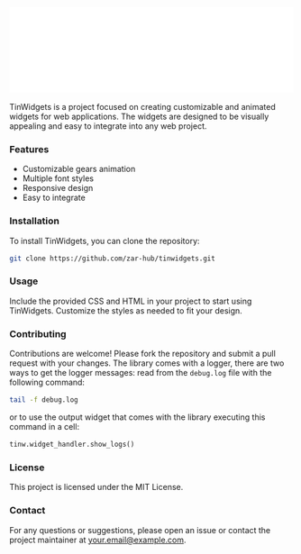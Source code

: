 <div style="margin: 0px">
		<img src="media/header.svg" />
</div>

TinWidgets is a project focused on creating customizable and animated widgets for web applications. The widgets are designed to be visually appealing and easy to integrate into any web project.

### Features

- Customizable gears animation
- Multiple font styles
- Responsive design
- Easy to integrate

### Installation

To install TinWidgets, you can clone the repository:

```bash
git clone https://github.com/zar-hub/tinwidgets.git
```


### Usage

Include the provided CSS and HTML in your project to start using TinWidgets. Customize the styles as needed to fit your design.

### Contributing

Contributions are welcome! Please fork the repository and submit a pull request with your changes.
The library comes with a logger, there are two ways to get the logger messages:
read from the ```debug.log``` file with the following command:
```bash
tail -f debug.log
```
or to use the output widget that comes with the library executing this command in a cell:
```python
tinw.widget_handler.show_logs()
```


### License

This project is licensed under the MIT License.

### Contact

For any questions or suggestions, please open an issue or contact the project maintainer at your.email@example.com.



